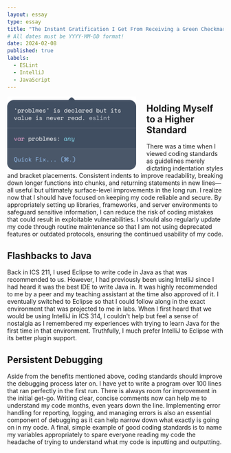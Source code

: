 ```yaml
---
layout: essay
type: essay
title: "The Instant Gratification I Get From Receiving a Green Checkmark"
# All dates must be YYYY-MM-DD format!
date: 2024-02-08
published: true
labels:
  - ESLint
  - IntelliJ
  - JavaScript
---
```

<img style="margin-right: 1.5rem" align="left" height="auto" width="300" src="../img/eslint.png" />

## Holding Myself to a Higher Standard

  There was a time when I viewed coding standards as guidelines merely dictating indentation styles and bracket placements. Consistent indents to improve readability, breaking down longer functions into chunks, and returning statements in new lines—all useful but ultimately surface-level improvements in the long run. I realize now that I should have focused on keeping my code reliable and secure. By appropriately setting up libraries, frameworks, and server environments to safeguard sensitive information, I can reduce the risk of coding mistakes that could result in exploitable vulnerabilities. I should also regularly update my code through routine maintenance so that I am not using deprecated features or outdated protocols, ensuring the continued usability of my code.

## Flashbacks to Java

  Back in ICS 211, I used Eclipse to write code in Java as that was recommended to us. However, I had previously been using IntelliJ since I had heard it was the best IDE to write Java in. It was highly recommended to me by a peer and my teaching assistant at the time also approved of it. I eventually switched to Eclipse so that I could follow along in the exact environment that was projected to me in labs. When I first heard that we would be using IntelliJ in ICS 314, I couldn't help but feel a sense of nostalgia as I remembered my experiences with trying to learn Java for the first time in that environment. Truthfully, I much prefer IntelliJ to Eclipse with its better plugin support.

## Persistent Debugging

  Aside from the benefits mentioned above, coding standards should improve the debugging process later on. I have yet to write a program over 100 lines that ran perfectly in the first run. There is always room for improvement in the initial get-go. Writing clear, concise comments now can help me to understand my code months, even years down the line. Implementing error handling for reporting, logging, and managing errors is also an essential component of debugging as it can help narrow down what exactly is going on in my code. A final, simple example of good coding standards is to name my variables appropriately to spare everyone reading my code the headache of trying to understand what my code is inputting and outputting.
